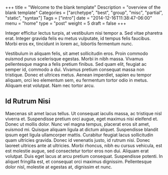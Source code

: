 +++
title = "Welcome to the blank template"
Description = "overview of the blank template"
Categories = ["archetype", "best", "group", "misc", "partial", "static", "syntax"]
Tags = ["intro"]
date = "2014-12-16T11:38:47-06:00"
menu = "home"
type = "post"
weight = 5
draft = false
+++

Integer efficitur lectus turpis, at vestibulum nisi tempor a. Sed vitae pharetra erat. Integer gravida felis eu metus vulputate, id tempus felis faucibus. Morbi eros ex, tincidunt in lorem ac, lobortis fermentum nunc.
<!--more-->
Vestibulum in aliquam felis, sit amet sollicitudin eros. Proin commodo euismod purus scelerisque egestas. Morbi in nibh massa. Vivamus pellentesque magna a felis pretium finibus. Sed quam elit, feugiat ac semper id, commodo a dui. Vivamus pretium consequat massa non tristique. Donec et ultrices metus. Aenean imperdiet, sapien eu tempor aliquam, orci leo elementum sem, eu fermentum tortor odio in metus. Aliquam erat volutpat. Nam nec tortor arcu.

## Id Rutrum Nisi

Maecenas sit amet lacus tellus. Ut consequat iaculis massa, ac tristique nisl viverra et. Suspendisse pretium orci augue, eget maximus nisi eleifend et. Donec ut mollis dolor. Nunc vel magna tempus, placerat eros sit amet, euismod mi. Quisque aliquam ligula at dictum aliquet. Suspendisse blandit ipsum eget ligula ullamcorper mattis. Curabitur feugiat lacus sollicitudin quam ultricies gravida. Donec id venenatis justo, id rutrum nisi. Donec laoreet ultrices ante at ultricies. Morbi rhoncus, nibh eu cursus vehicula, est est molestie augue, sed consectetur tortor eros non dui. Aliquam erat volutpat. Duis eget lacus at arcu pretium consequat. Suspendisse potenti. In aliquet fringilla est, et consequat orci maximus dignissim. Pellentesque dolor nisl, molestie at egestas at, dignissim et nunc.